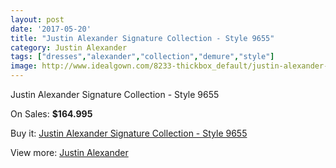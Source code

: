 ```yaml
---
layout: post
date: '2017-05-20'
title: "Justin Alexander Signature Collection - Style 9655"
category: Justin Alexander
tags: ["dresses","alexander","collection","demure","style"]
image: http://www.idealgown.com/8233-thickbox_default/justin-alexander-signature-collection-style-9655.jpg
---
```

Justin Alexander Signature Collection - Style 9655

On Sales: **$164.995**
<a href="https://www.idealgown.com/en/justin-alexander/3439-justin-alexander-signature-collection-style-9655.html"><amp-img layout="responsive" width="600" height="600" src="//www.idealgown.com/8233-thickbox_default/justin-alexander-signature-collection-style-9655.jpg" alt="Justin Alexander Signature Collection - Style 9655 0" /></a>
<a href="https://www.idealgown.com/en/justin-alexander/3439-justin-alexander-signature-collection-style-9655.html"><amp-img layout="responsive" width="600" height="600" src="//www.idealgown.com/8235-thickbox_default/justin-alexander-signature-collection-style-9655.jpg" alt="Justin Alexander Signature Collection - Style 9655 1" /></a>
<a href="https://www.idealgown.com/en/justin-alexander/3439-justin-alexander-signature-collection-style-9655.html"><amp-img layout="responsive" width="600" height="600" src="//www.idealgown.com/8234-thickbox_default/justin-alexander-signature-collection-style-9655.jpg" alt="Justin Alexander Signature Collection - Style 9655 2" /></a>

Buy it: [Justin Alexander Signature Collection - Style 9655](https://www.idealgown.com/en/justin-alexander/3439-justin-alexander-signature-collection-style-9655.html "Justin Alexander Signature Collection - Style 9655")

View more: [Justin Alexander](https://www.idealgown.com/en/43-justin-alexander "Justin Alexander")